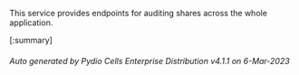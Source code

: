 






This service provides endpoints for auditing shares across the whole application.

[:summary]

###### Auto generated by Pydio Cells Enterprise Distribution v4.1.1 on 6-Mar-2023
